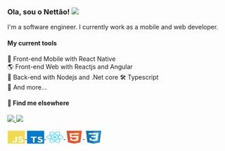 ### Ola, sou o Nettão! <img src="https://media.giphy.com/media/hvRJCLFzcasrR4ia7z/giphy.gif" width="30" >

I'm a software engineer. I currently work as a mobile and web developer.

#### My current tools 
📲 Front-end Mobile with React Native  
🌎 Front-end Web with Reactjs and Angular </br>
📡 Back-end with Nodejs and .Net core
🛠️ Typescript  
🧰 And more...  

#### 💬 Find me elsewhere

<a href="https://github.com/NettoVieira">
  <img height="160em" src="https://github-readme-stats-eight-theta.vercel.app/api?username=NettoVieira&show_icons=true&theme=onedark&include_all_commits=true&count_private=true"/>
  <img height="160em" src="https://github-readme-stats.vercel.app/api/top-langs/?username=NettoVieira&layout=compact&theme=onedark"/>
<div style="display: inline_block"><br>
  <img align="center" alt="Netto-Js" height="30" width="40" src="https://raw.githubusercontent.com/devicons/devicon/master/icons/javascript/javascript-plain.svg">
  <img align="center" alt="Netto-Ts" height="30" width="40" src="https://raw.githubusercontent.com/devicons/devicon/master/icons/typescript/typescript-plain.svg">
  <img align="center" alt="Netto-React" height="30" width="40" src="https://raw.githubusercontent.com/devicons/devicon/master/icons/react/react-original.svg">
  <img align="center" alt="Netto-HTML" height="30" width="40" src="https://raw.githubusercontent.com/devicons/devicon/master/icons/html5/html5-original.svg">
  <img align="center" alt="Netto-CSS" height="30" width="40" src="https://raw.githubusercontent.com/devicons/devicon/master/icons/css3/css3-original.svg">
 
  

  
 
